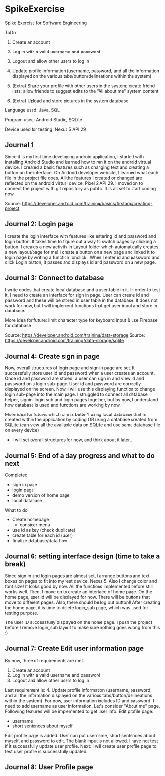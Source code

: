 # SpikeExercise
 Spike Exercise for Software Engineering


ToDo
1. Create an account
2. Log in with a valid username and password
3. Logout and allow other users to log in
4. Update profile information (username, password, and all the information displayed on the various tabs/button/delineations within the system)


5. (Extra) Share your profile with other users in the system; create friend lists; allow friends to suggest edits to the "All about me" system content
6. (Extra) Upload and store pictures in the system database

Language used: Java, SQL

Program used: Android Studio, SQLite

Device used for testing: Nexus 5 API 29

## Journal 1
Since it is my first time developing android application, I started with installing Android Studio and learned how to run it on the android virtual device. I created a basic features such as changing text and creating a button on the interface.
On Android developer website, I learned what each file in the project file does. All the features I created or changed are reflected on the android virtual device, Pixel 2 API 29.
I moved on to connect the project with git repository as public. It is all set to start coding now.

Source: https://developer.android.com/training/basics/firstapp/creating-project

## Journal 2: Login page
I create the login interface with features like entering id and password and login button. It takes time to figure out a way to switch pages by clicking a button. I creates a new activity in Layout folder which automatically creates a new layout/page for me!
I create a button on a new page and linked it to login page by writing a function 'onclick'.
When I enter id and password and click Login button, it passes and displays id and password on a new page.

## Journal 3: Connect to database
I write codes that create local database and a user table in it. In order to test it, I need to create an interface for sign in page. User can create id and password and these will be stored in user table in the database.
It does not work for now, but I will implement functions that get user input and store in database.

More idea for future: limit character type for keyboard input & use Firebase for database

Source: https://developer.android.com/training/data-storage
Source: https://developer.android.com/training/data-storage/sqlite


## Journal 4: Create sign in page
Now, overall structures of login page and sign in page are set. It successfully store user id and password when a user creates an account. Once id and password are stored, a user can sign in and view id and password on a login sub-page.
User id and password are correctly displayed on the screen. Now, I will use this displaying function to change login sub-page into the main page.
I struggled to connect all database helper, signin, login sub and login pages together, but by now, I understand how database is used and functions are working by now.

More idea for future: which one is better? using local database that is created within the application by coding OR using a database created from SQLite (can view all the available data on SQLite and use same database file on every device)
- I will set overall structures for now, and think about it later..

## Journal 5: End of a day progress and what to do next
Completed
- sign in page
- login page
- demo version of home page
- local database

What to do
- Create homepage
    - consider menu
- use id as key (check duplicate)
- create table for each id (user)
- finalize database/data flow


## Journal 6: setting interface design (time to take a break)
Since sign in and login pages are almost set, I arrange buttons and text boxes on pages to fit into my test device, Nexus 5. Also I change color and font size! It looks good by now. All the functions implemented before still works well.
Then, I move on to create an interface of home page. On the home page, user id will be displayed for now. There will be buttons that move to different pages. Also, there should be log out button!!
After creating the home page, it is time to delete login_sub page, which was used for testing purpose.

The user ID successfully displayed on the home page. I push the project before I remove login_sub layout to make sure nothing goes wrong from this :)

## Journal 7: Create Edit user information page
By now, three of requirements are met.
1. Create an account
2. Log in with a valid username and password
3. Logout and allow other users to log in

Last requirement is: 4. Update profile information (username, password, and all the information displayed on the various tabs/button/delineations within the system).
For now, user information includes ID and password. I need to add username as user information. Let's consider "About me" page. Following features will be implemented to get user info.
Edit profile page:
- username
- short sentences about myself

Edit profile page is added. User can put username, short sentences about myself, and password to edit. The blank input is not allowed. I have not test if it successfully update user profile.
Next: I will create user profile page to test user profile is successfully updated.

## Journal 8: User Profile page












